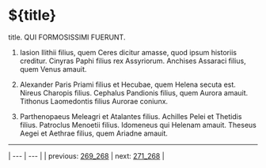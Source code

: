 # ${title}

title. QUI FORMOSISSIMI FUERUNT.



1. Iasion Ilithii filius, quem Ceres dicitur amasse, quod ipsum historiis creditur. Cinyras Paphi filius rex Assyriorum. Anchises Assaraci filius, quem Venus amauit.



2. Alexander Paris Priami filius et Hecubae, quem Helena secuta est. Nireus Charopis filius. Cephalus Pandionis filius, quem Aurora amauit. Tithonus Laomedontis filius Aurorae coniunx.



3. Parthenopaeus Meleagri et Atalantes filius. Achilles Pelei et Thetidis filius. Patroclus Menoetii filius. Idomeneus qui Helenam amauit. Theseus Aegei et Aethrae filius, quem Ariadne amauit.



---

| --- | --- |
| previous: [269_268](../269_268/) | next: [271_268](../271_268/) |